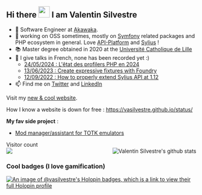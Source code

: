 ## Hi there <img src="https://raw.githubusercontent.com/iampavangandhi/iampavangandhi/master/gifs/Hi.gif" width="30px">  I am Valentin Silvestre </h2>

- 🔭 Software Engineer at [Akawaka](https://www.akawaka.fr/).
- 🌱 working on OSS sometimes, mostly on [Symfony](https://symfony.com/) related packages and PHP ecosystem in general. Love [API-Platform](https://api-platform.com/) and [Sylius](https://sylius.com/fr/) !
- 📚 Master degree obtained in 2020 at the [Université Catholique de Lille](https://www.univ-catholille.fr/)
- 🎤 I give talks in French, none has been recorded yet :)
  - [24/05/2024 : L'êtat des profilers PHP en 2024](https://github.com/vasilvestre/profiler-slides)
  - [13/06/2023 : Create expressive fixtures with Foundry](https://github.com/vasilvestre/foundry-slides)
  - [12/09/2022 : How to properly extend Sylius API at 1.12](https://github.com/vasilvestre/extending-sylius-1.12-09-22)
- 📫 Find me on [Twitter](https://twitter.com/valentinsilves) and [LinkedIn](https://www.linkedin.com/in/v-silvestre/)

Visit my [new & cool website](https://vasilvestre.github.io/). 

How I know a website is down for free : https://vasilvestre.github.io/status/

**My fav side project** :
- [Mod manager/assistant for TOTK emulators](https://github.com/vasilvestre/totk-mod-manager-for-switch-emulators?tab=readme-ov-file)

<p align="left"> 
  Visitor count<br>
  <img alight="left" src="https://profile-counter.glitch.me/vasilvestre/count.svg" />
  <img align="right" alt="Valentin Silvestre's github stats" src="https://github-readme-stats.vercel.app/api?username=vasilvestre&count_private=1&show_icons=true" />
</p>

### Cool badges (I love gamification)
[![An image of @vasilvestre's Holopin badges, which is a link to view their full Holopin profile](https://holopin.me/vasilvestre)](https://holopin.io/@vasilvestre)
